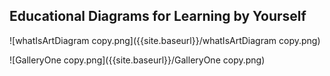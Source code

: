 ## Educational Diagrams for Learning by Yourself

![whatIsArtDiagram copy.png]({{site.baseurl}}/whatIsArtDiagram copy.png)

![GalleryOne copy.png]({{site.baseurl}}/GalleryOne copy.png)


